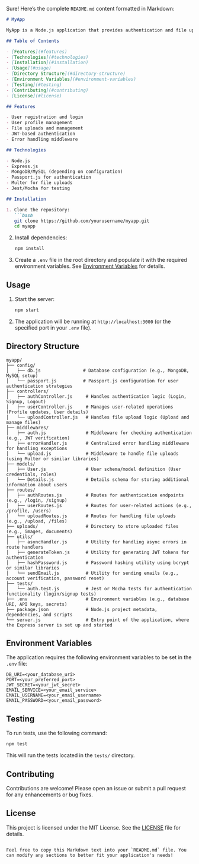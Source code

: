 Sure! Here’s the complete `README.md` content formatted in Markdown:

```markdown
# MyApp

MyApp is a Node.js application that provides authentication and file upload functionalities. It uses Express as the web framework and supports various features such as user registration, login, profile management, and file uploads.

## Table of Contents

- [Features](#features)
- [Technologies](#technologies)
- [Installation](#installation)
- [Usage](#usage)
- [Directory Structure](#directory-structure)
- [Environment Variables](#environment-variables)
- [Testing](#testing)
- [Contributing](#contributing)
- [License](#license)

## Features

- User registration and login
- User profile management
- File uploads and management
- JWT-based authentication
- Error handling middleware

## Technologies

- Node.js
- Express.js
- MongoDB/MySQL (depending on configuration)
- Passport.js for authentication
- Multer for file uploads
- Jest/Mocha for testing

## Installation

1. Clone the repository:
   ```bash
   git clone https://github.com/yourusername/myapp.git
   cd myapp
   ```

2. Install dependencies:
   ```bash
   npm install
   ```

3. Create a `.env` file in the root directory and populate it with the required environment variables. See [Environment Variables](#environment-variables) for details.

## Usage

1. Start the server:
   ```bash
   npm start
   ```

2. The application will be running at `http://localhost:3000` (or the specified port in your `.env` file).

## Directory Structure

```
myapp/
├── config/
│   ├── db.js                # Database configuration (e.g., MongoDB, MySQL setup)
│   └── passport.js          # Passport.js configuration for user authentication strategies
├── controllers/
│   ├── authController.js     # Handles authentication logic (Login, Signup, Logout)
│   ├── userController.js     # Manages user-related operations (Profile updates, User details)
│   └── uploadController.js   # Handles file upload logic (Upload and manage files)
├── middlewares/
│   ├── auth.js               # Middleware for checking authentication (e.g., JWT verification)
│   ├── errorHandler.js       # Centralized error handling middleware for handling exceptions
│   └── upload.js             # Middleware to handle file uploads (using Multer or similar libraries)
├── models/
│   ├── User.js               # User schema/model definition (User credentials, roles)
│   └── Details.js            # Details schema for storing additional information about users
├── routes/
│   ├── authRoutes.js         # Routes for authentication endpoints (e.g., /login, /signup)
│   ├── userRoutes.js         # Routes for user-related actions (e.g., /profile, /users)
│   └── uploadRoutes.js       # Routes for handling file uploads (e.g., /upload, /files)
├── uploads/                  # Directory to store uploaded files (e.g., images, documents)
├── utils/
│   ├── asyncHandler.js       # Utility for handling async errors in route handlers
│   ├── generateToken.js      # Utility for generating JWT tokens for authentication
│   ├── hashPassword.js       # Password hashing utility using bcrypt or similar libraries
│   └── sendEmail.js          # Utility for sending emails (e.g., account verification, password reset)
├── tests/
│   └── auth.test.js          # Jest or Mocha tests for authentication functionality (login/signup tests)
├── .env                      # Environment variables (e.g., database URI, API keys, secrets)
├── package.json              # Node.js project metadata, dependencies, and scripts
└── server.js                 # Entry point of the application, where the Express server is set up and started
```

## Environment Variables

The application requires the following environment variables to be set in the `.env` file:

```
DB_URI=<your_database_uri>
PORT=<your_preferred_port>
JWT_SECRET=<your_jwt_secret>
EMAIL_SERVICE=<your_email_service>
EMAIL_USERNAME=<your_email_username>
EMAIL_PASSWORD=<your_email_password>
```

## Testing

To run tests, use the following command:

```bash
npm test
```

This will run the tests located in the `tests/` directory.

## Contributing

Contributions are welcome! Please open an issue or submit a pull request for any enhancements or bug fixes.

## License

This project is licensed under the MIT License. See the [LICENSE](LICENSE) file for details.
```

Feel free to copy this Markdown text into your `README.md` file. You can modify any sections to better fit your application's needs!
